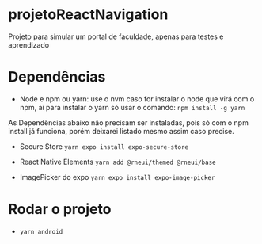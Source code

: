 # projetoReactNavigation
Projeto para simular um portal de faculdade, apenas para testes e aprendizado

# Dependências
- Node e npm ou yarn:
use o nvm caso for instalar o node que virá com o npm, ai para instalar o yarn só usar o comando:
```npm install -g yarn```

As Dependências abaixo não precisam ser instaladas, pois só com o npm install já funciona, porém deixarei listado mesmo assim caso precise.
- Secure Store
```yarn expo install expo-secure-store```

- React Native Elements
```yarn add @rneui/themed @rneui/base```

- ImagePicker do expo
```yarn expo install expo-image-picker```

# Rodar o projeto
- ```yarn android```
